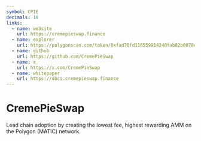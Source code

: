 ```yaml
---
symbol: CPIE
decimals: 18
links:
  - name: website
    url: https://cremepieswap.finance
  - name: explorer
    url: https://polygonscan.com/token/0xfad70fd116559914240fab82b0078c4e82a6a1b8
  - name: github
    url: https://github.com/CremePieSwap
  - name: x
    url: https://x.com/CremePieSwap
  - name: whitepaper
    url: https://docs.cremepieswap.finance
---
```


# CremePieSwap

Lead chain adoption by creating the lowest fee, highest rewarding AMM on the Polygon (MATIC) network.
